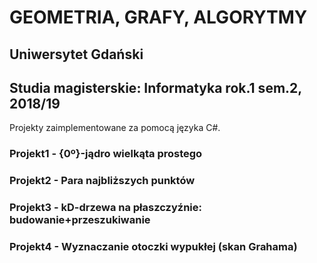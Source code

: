 # GEOMETRIA, GRAFY, ALGORYTMY
## Uniwersytet Gdański
## Studia magisterskie: Informatyka rok.1 sem.2, 2018/19
Projekty zaimplementowane za pomocą języka C#.
### Projekt1 - {0º}-jądro wielkąta prostego 
### Projekt2 - Para najbliższych punktów
### Projekt3 - kD-drzewa na płaszczyźnie: budowanie+przeszukiwanie
### Projekt4 - Wyznaczanie otoczki wypukłej (skan Grahama)
